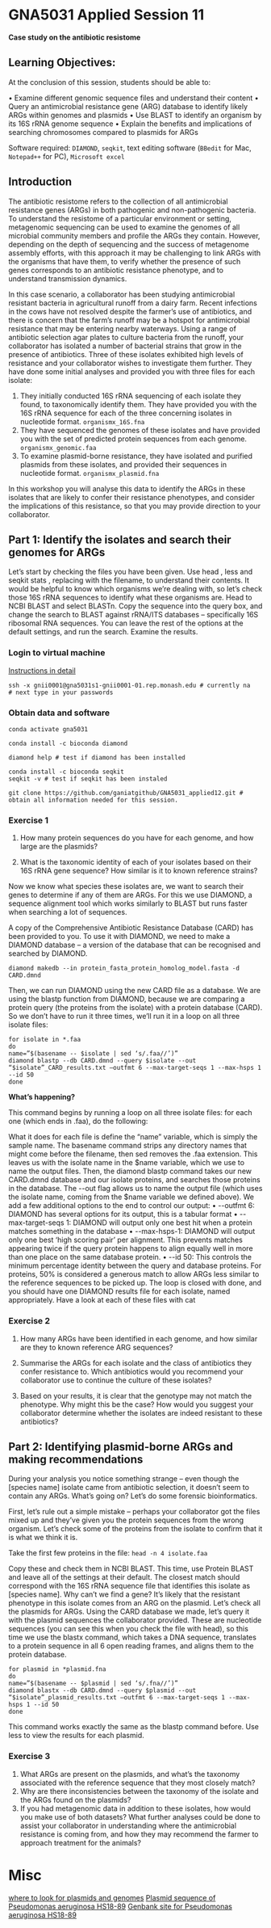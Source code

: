 # GNA5031 Applied Session 11

**Case study on the antibiotic resistome**

## Learning Objectives:

At the conclusion of this session, students should be able to:

•	Examine different genomic sequence files and understand their content
•	Query an antimicrobial resistance gene (ARG) database to identify likely ARGs within genomes and plasmids
•	Use BLAST to identify an organism by its 16S rRNA genome sequence
•	Explain the benefits and implications of searching chromosomes compared to plasmids for ARGs

Software required: `DIAMOND`, `seqkit`, text editing software (`BBedit` for Mac, `Notepad++` for PC), `Microsoft excel`
 
 
## Introduction

The antibiotic resistome refers to the collection of all antimicrobial resistance genes (ARGs) in both pathogenic and non-pathogenic bacteria. To understand the resistome of a particular environment or setting, metagenomic sequencing can be used to examine the genomes of all microbial community members and profile the ARGs they contain. However, depending on the depth of sequencing and the success of metagenome assembly efforts, with this approach it may be challenging to link ARGs with the organisms that have them, to verify whether the presence of such genes corresponds to an antibiotic resistance phenotype, and to understand transmission dynamics. 

In this case scenario, a collaborator has been studying antimicrobial resistant bacteria in agricultural runoff from a dairy farm. Recent infections in the cows have not resolved despite the farmer’s use of antibiotics, and there is concern that the farm’s runoff may be a hotspot for antimicrobial resistance that may be entering nearby waterways.
Using a range of antibiotic selection agar plates to culture bacteria from the runoff, your collaborator has isolated a number of bacterial strains that grow in the presence of antibiotics. Three of these isolates exhibited high levels of resistance and your collaborator wishes to investigate them further. They have done some initial analyses and provided you with three files for each isolate:

1.	They initially conducted 16S rRNA sequencing of each isolate they found, to taxonomically identify them. They have provided you with the 16S rRNA sequence for each of the three concerning isolates in nucleotide format. `organismx_16S.fna`
2.	They have sequenced the genomes of these isolates and have provided you with the set of predicted protein sequences from each genome. `organismx_genomic.faa`
3.	To examine plasmid-borne resistance, they have isolated and purified plasmids from these isolates, and provided their sequences in nucleotide format. `organismx_plasmid.fna`

In this workshop you will analyse this data to identify the ARGs in these isolates that are likely to confer their resistance phenotypes, and consider the implications of this resistance, so that you may provide direction to your collaborator.

## Part 1: Identify the isolates and search their genomes for ARGs
Let’s start by checking the files you have been given. Use head <file>, less <file> and seqkit stats <file>, replacing <file> with the filename, to understand their contents.
It would be helpful to know which organisms we’re dealing with, so let’s check those 16S rRNA sequences to identify what these organisms are.
Head to NCBI BLAST and select BLASTn. Copy the sequence into the query box, and change the search to BLAST against rRNA/ITS databases – specifically 16S ribosomal RNA sequences. You can leave the rest of the options at the default settings, and run the search.
Examine the results. 

### Login to virtual machine
[Instructions in detail](https://docs.google.com/document/d/1WBYDpS5utSvHylmRrgBNzXmZwQ74kTkv/edit)

```
ssh -x gnii0001@gna5031s1-gnii0001-01.rep.monash.edu # currently na
# next type in your passwords
```

### Obtain data and software

```
conda activate gna5031

conda install -c bioconda diamond

diamond help # test if diamond has been installed

conda install -c bioconda seqkit
seqkit -v # test if seqkit has been instaled

git clone https://github.com/ganiatgithub/GNA5031_applied12.git # obtain all information needed for this session.
```

### Exercise 1
1.	How many protein sequences do you have for each genome, and how large are the plasmids?
<model answer>

2.	What is the taxonomic identity of each of your isolates based on their 16S rRNA gene sequence? How similar is it to known reference strains?
<model answer>

Now we know what species these isolates are, we want to search their genes to determine if any of them are ARGs. For this we use DIAMOND, a sequence alignment tool which works similarly to BLAST but runs faster when searching a lot of sequences.

A copy of the Comprehensive Antibiotic Resistance Database (CARD) has been provided to you. To use it with DIAMOND, we need to make a DIAMOND database – a version of the database that can be recognised and searched by DIAMOND.

```
diamond makedb --in protein_fasta_protein_homolog_model.fasta -d CARD.dmnd
```

Then, we can run DIAMOND using the new CARD file as a database. We are using the blastp function from DIAMOND, because we are comparing a protein query (the proteins from the isolate) with a protein database (CARD). So we don’t have to run it three times, we’ll run it in a loop on all three isolate files:
```
for isolate in *.faa
do
name=”$(basename -- $isolate | sed ‘s/.faa//’)”
diamond blastp --db CARD.dmnd --query $isolate --out “$isolate”_CARD_results.txt –outfmt 6 --max-target-seqs 1 --max-hsps 1 --id 50
done
```
**What’s happening?**

This command begins by running a loop on all three isolate files: for each one (which ends in .faa), do the following:

What it does for each file is define the “name” variable, which is simply the sample name. The basename command strips any directory names that might come before the filename, then sed removes the .faa extension. This leaves us with the isolate name in the $name variable, which we use to name the output files.
Then, the diamond blastp command takes our new CARD.dmnd database and our isolate proteins, and searches those proteins in the database. The --out flag allows us to name the output file (which uses the isolate name, coming from the $name variable we defined above). We add a few additional options to the end to control our output:
•	--outfmt 6: DIAMOND has several options for its output, this is a tabular format 
•	--max-target-seqs 1: DIAMOND will output only one best hit when a protein matches something in the database
•	--max-hsps-1: DIAMOND will output only one best ‘high scoring pair’ per alignment. This prevents matches appearing twice if the query protein happens to align equally well in more than one place on the same database protein.
•	--id 50: This controls the minimum percentage identity between the query and database proteins. For proteins, 50% is considered a generous match to allow ARGs less similar to the reference sequences to be picked up.
The loop is closed with done, and you should have one DIAMOND results file for each isolate, named appropriately.
Have a look at each of these files with cat <file>

### Exercise 2
1.	How many ARGs have been identified in each genome, and how similar are they to known reference ARG sequences?
<model answer>

2.	Summarise the ARGs for each isolate and the class of antibiotics they confer resistance to. Which antibiotics would you recommend your collaborator use to continue the culture of these isolates?
<model answer>

3.	Based on your results, it is clear that the genotype may not match the phenotype. Why might this be the case? How would you suggest your collaborator determine whether the isolates are indeed resistant to these antibiotics? 
<model answer>
 
## Part 2: Identifying plasmid-borne ARGs and making recommendations
During your analysis you notice something strange – even though the [species name] isolate came from antibiotic selection, it doesn’t seem to contain any ARGs. What’s going on? Let’s do some forensic bioinformatics.

First, let’s rule out a simple mistake – perhaps your collaborator got the files mixed up and they’ve given you the protein sequences from the wrong organism. Let’s check some of the proteins from the isolate to confirm that it is what we think it is.

Take the first few proteins in the file:
`head -n 4 isolate.faa`

Copy these and check them in NCBI BLAST. This time, use Protein BLAST and leave all of the settings at their default.
The closest match should correspond with the 16S rRNA sequence file that identifies this isolate as [species name].
Why can’t we find a gene?
It’s likely that the resistant phenotype in this isolate comes from an ARG on the plasmid. Let’s check all the plasmids for ARGs.
Using the CARD database we made, let’s query it with the plasmid sequences the collaborator provided. These are nucleotide sequences (you can see this when you check the file with head), so this time we use the blastx command, which takes a DNA sequence, translates to a protein sequence in all 6 open reading frames, and aligns them to the protein database.

```
for plasmid in *plasmid.fna
do
name=”$(basename -- $plasmid | sed ‘s/.fna//’)”
diamond blastx --db CARD.dmnd --query $plasmid --out “$isolate”_plasmid_results.txt –outfmt 6 --max-target-seqs 1 --max-hsps 1 --id 50
done
```

This command works exactly the same as the blastp command before.
Use less to view the results for each plasmid.
### Exercise 3

1.	What ARGs are present on the plasmids, and what’s the taxonomy associated with the reference sequence that they most closely match?
2.	Why are there inconsistencies between the taxonomy of the isolate and the ARGs found on the plasmids?
3.	If you had metagenomic data in addition to these isolates, how would you make use of both datasets? What further analyses could be done to assist your collaborator in understanding where the antimicrobial resistance is coming from, and how they may recommend the farmer to approach treatment for the animals?
 
 
# Misc
[where to look for plasmids and genomes](https://www.ncbi.nlm.nih.gov/genome/browse#!/prokaryotes/Pseudomonas%20aeruginosa)
[Plasmid sequence of Pseudomonas aeruginosa HS18-89](https://www.ncbi.nlm.nih.gov/nuccore/CP084322.1?report=fasta)
[Genbank site for Pseudomonas aeruginosa HS18-89](https://ftp.ncbi.nlm.nih.gov/genomes/all/GCA/028/751/785/GCA_028751785.1_ASM2875178v1/)